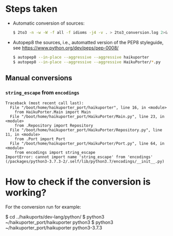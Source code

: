 # Steps taken

  * Automatic conversion of sources:
    
    ```bash
    $ 2to3 -n -w -W -f all -f idioms -j4 -v . > 2to3_conversion.log 2>&1
    ```
  * Autopep8 the sources, i.e., automatted version of the PEP8 styleguide, see https://www.python.org/dev/peps/pep-0008/
  
    ```bash
    $ autopep8 --in-place --aggressive --aggressive haikuporter
    $ autopep8 --in-place --aggressive --aggressive HaikuPorter/*.py
    ```
    

## Manual conversions

### `string_escape` from `encodings`

```
Traceback (most recent call last):
  File "/boot/home/haikuporter_port/haikuporter", line 16, in <module>
    from HaikuPorter.Main import Main
  File "/boot/home/haikuporter_port/HaikuPorter/Main.py", line 23, in <module>
    from .Repository import Repository
  File "/boot/home/haikuporter_port/HaikuPorter/Repository.py", line 11, in <module>
    from .Port import Port
  File "/boot/home/haikuporter_port/HaikuPorter/Port.py", line 64, in <module>
    from encodings import string_escape
ImportError: cannot import name 'string_escape' from 'encodings' (/packages/python3-3.7.3-2/.self/lib/python3.7/encodings/__init__.py)
```






# How to check if the conversion is working?

For the conversion run for example:

$ cd ../haikuports/dev-lang/python/
$ python3 ~/haikuporter_port/haikuporter python3
$ python3 ~/haikuporter_port/haikuporter python3-3.7.3 

